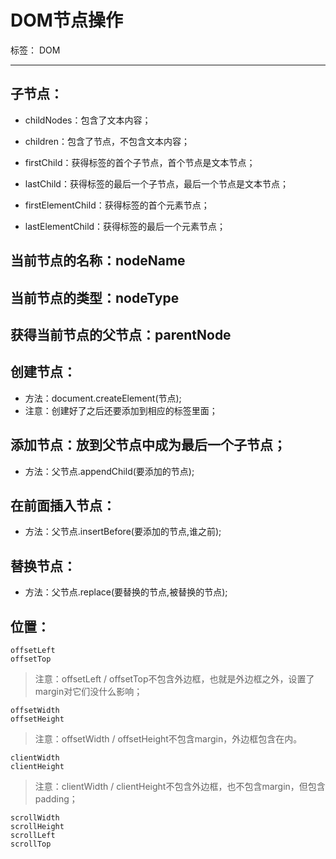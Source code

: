 ﻿# DOM节点操作

标签： DOM

---

## 子节点：
- childNodes：包含了文本内容；
- children：包含了节点，不包含文本内容；

- firstChild：获得标签的首个子节点，首个节点是文本节点；
- lastChild：获得标签的最后一个子节点，最后一个节点是文本节点；

- firstElementChild：获得标签的首个元素节点；
- lastElementChild：获得标签的最后一个元素节点；

## 当前节点的名称：nodeName
## 当前节点的类型：nodeType

## 获得当前节点的父节点：parentNode

## 创建节点：
- 方法：document.createElement(节点);
- 注意：创建好了之后还要添加到相应的标签里面；

## 添加节点：放到父节点中成为最后一个子节点；
- 方法：父节点.appendChild(要添加的节点);

## 在前面插入节点：
- 方法：父节点.insertBefore(要添加的节点,谁之前);

## 替换节点：
- 方法：父节点.replace(要替换的节点,被替换的节点);

## 位置：
```
offsetLeft
offsetTop
```
> 注意：offsetLeft / offsetTop不包含外边框，也就是外边框之外，设置了margin对它们没什么影响；

```
offsetWidth
offsetHeight
```
> 注意：offsetWidth / offsetHeight不包含margin，外边框包含在内。

```
clientWidth
clientHeight
```
> 注意：clientWidth / clientHeight不包含外边框，也不包含margin，但包含padding；

```
scrollWidth
scrollHeight
scrollLeft
scrollTop
```